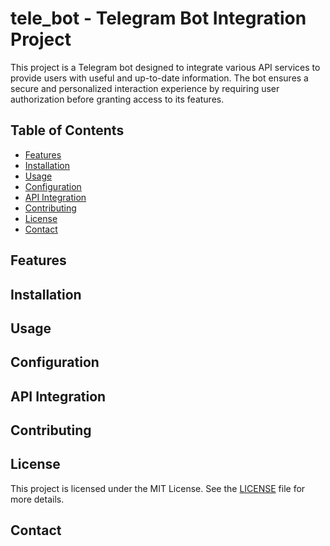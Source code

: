 # tele_bot - Telegram Bot Integration Project

This project is a Telegram bot designed to integrate various API services to provide users with useful and up-to-date information. The bot ensures a secure and personalized interaction experience by requiring user authorization before granting access to its features.

## Table of Contents

- [Features](#features)
- [Installation](#installation)
- [Usage](#usage)
- [Configuration](#configuration)
- [API Integration](#api-integration)
- [Contributing](#contributing)
- [License](#license)
- [Contact](#contact)

## Features
## Installation
## Usage
## Configuration
## API Integration
## Contributing
## License
This project is licensed under the MIT License. See the [LICENSE](LICENSE) file for more details.

## Contact